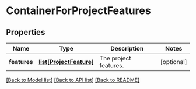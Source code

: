# ContainerForProjectFeatures

## Properties
Name | Type | Description | Notes
------------ | ------------- | ------------- | -------------
**features** | [**list[ProjectFeature]**](ProjectFeature.md) | The project features. | [optional] 

[[Back to Model list]](../README.md#documentation-for-models) [[Back to API list]](../README.md#documentation-for-api-endpoints) [[Back to README]](../README.md)

